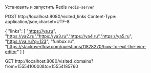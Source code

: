 Установить и запустить Redis `redis-server`

POST http://localhost:8080/visited_links
Content-Type: application/json;charset=UTF-8

{   "links": [   "https://ya.ru",  "https://ya2.ru","https://ya3.ru","https://ya4.ru","https://ya5.ru", "https://ya.ru?q=123",   "funbox.ru",   "https://stackoverflow.com/questions/11828270/how-to-exit-the-vim-editor"   ] }

GET http://localhost:8080/visited_domains?from=1555410000&to=15554185760